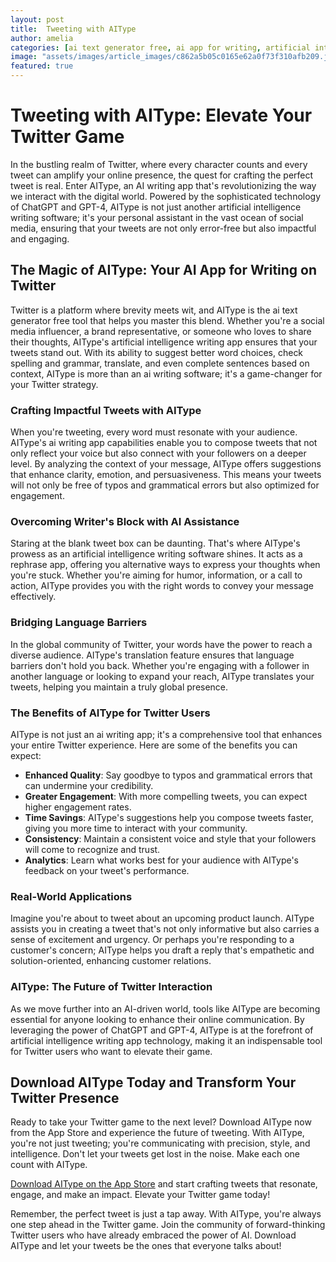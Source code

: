 ```yaml
---
layout: post
title:  Tweeting with AIType
author: amelia
categories: [ai text generator free, ai app for writing, artificial intelligence writing software, artificial intelligence writing app, ai writing software, ai writing app, rephrase app]
image: "assets/images/article_images/c862a5b05c0165e62a0f73f310afb209.jpg"
featured: true
---
```


# Tweeting with AIType: Elevate Your Twitter Game

In the bustling realm of Twitter, where every character counts and every tweet can amplify your online presence, the quest for crafting the perfect tweet is real. Enter AIType, an AI writing app that's revolutionizing the way we interact with the digital world. Powered by the sophisticated technology of ChatGPT and GPT-4, AIType is not just another artificial intelligence writing software; it's your personal assistant in the vast ocean of social media, ensuring that your tweets are not only error-free but also impactful and engaging.

## The Magic of AIType: Your AI App for Writing on Twitter

Twitter is a platform where brevity meets wit, and AIType is the ai text generator free tool that helps you master this blend. Whether you're a social media influencer, a brand representative, or someone who loves to share their thoughts, AIType's artificial intelligence writing app ensures that your tweets stand out. With its ability to suggest better word choices, check spelling and grammar, translate, and even complete sentences based on context, AIType is more than an ai writing software; it's a game-changer for your Twitter strategy.

### Crafting Impactful Tweets with AIType

When you're tweeting, every word must resonate with your audience. AIType's ai writing app capabilities enable you to compose tweets that not only reflect your voice but also connect with your followers on a deeper level. By analyzing the context of your message, AIType offers suggestions that enhance clarity, emotion, and persuasiveness. This means your tweets will not only be free of typos and grammatical errors but also optimized for engagement.

### Overcoming Writer's Block with AI Assistance

Staring at the blank tweet box can be daunting. That's where AIType's prowess as an artificial intelligence writing software shines. It acts as a rephrase app, offering you alternative ways to express your thoughts when you're stuck. Whether you're aiming for humor, information, or a call to action, AIType provides you with the right words to convey your message effectively.

### Bridging Language Barriers

In the global community of Twitter, your words have the power to reach a diverse audience. AIType's translation feature ensures that language barriers don't hold you back. Whether you're engaging with a follower in another language or looking to expand your reach, AIType translates your tweets, helping you maintain a truly global presence.

### The Benefits of AIType for Twitter Users

AIType is not just an ai writing app; it's a comprehensive tool that enhances your entire Twitter experience. Here are some of the benefits you can expect:

- **Enhanced Quality**: Say goodbye to typos and grammatical errors that can undermine your credibility.
- **Greater Engagement**: With more compelling tweets, you can expect higher engagement rates.
- **Time Savings**: AIType's suggestions help you compose tweets faster, giving you more time to interact with your community.
- **Consistency**: Maintain a consistent voice and style that your followers will come to recognize and trust.
- **Analytics**: Learn what works best for your audience with AIType's feedback on your tweet's performance.

### Real-World Applications

Imagine you're about to tweet about an upcoming product launch. AIType assists you in creating a tweet that's not only informative but also carries a sense of excitement and urgency. Or perhaps you're responding to a customer's concern; AIType helps you draft a reply that's empathetic and solution-oriented, enhancing customer relations.

### AIType: The Future of Twitter Interaction

As we move further into an AI-driven world, tools like AIType are becoming essential for anyone looking to enhance their online communication. By leveraging the power of ChatGPT and GPT-4, AIType is at the forefront of artificial intelligence writing app technology, making it an indispensable tool for Twitter users who want to elevate their game.

## Download AIType Today and Transform Your Twitter Presence

Ready to take your Twitter game to the next level? Download AIType now from the App Store and experience the future of tweeting. With AIType, you're not just tweeting; you're communicating with precision, style, and intelligence. Don't let your tweets get lost in the noise. Make each one count with AIType.

[Download AIType on the App Store](https://apps.apple.com/us/app/aitype-grammar-check-keyboard/id6469163944) and start crafting tweets that resonate, engage, and make an impact. Elevate your Twitter game today!

Remember, the perfect tweet is just a tap away. With AIType, you're always one step ahead in the Twitter game. Join the community of forward-thinking Twitter users who have already embraced the power of AI. Download AIType and let your tweets be the ones that everyone talks about!